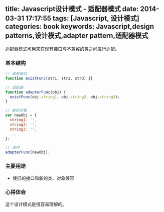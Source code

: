title: Javascript设计模式 - 适配器模式
date: 2014-03-31 17:17:55
tags: [Javascript, 设计模式]
categories: book
keywords: Javascript,design patterns,设计模式,adapter pattern,适配器模式
---

适配器模式可用来在现有接口与不兼容的类之间进行适配。

### 基本结构
```js
// 现有接口
function existFunc(str1, str2, str3) {}

// 适配器
function adapterFunc(obj) {
  existFunc(obj.string1, obj.string2, obj.string3);
}

// 新的对象
var newObj = {
  string1: '',
  string2: '',
  string3: '',
  ...
};

// 调用
adapterFunc(newObj);
```

### 主要用途
- 使旧的接口和新的类、对象兼容

### 心得体会
这个设计模式是很容易理解的。
